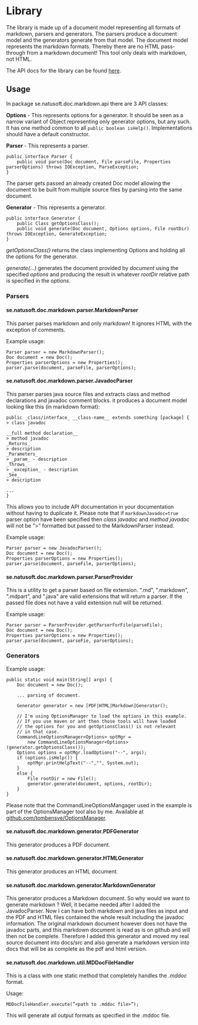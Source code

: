 # Library

The library is made up of a document model representing all formats of markdown, parsers and generators. The parsers produce a document model and the generators generate from that model. The document model represents the markdown formats. Thereby there are no HTML pass-through from a markdown document! This tool only deals with markdown, not HTML.

The API docs for the library can be found [here](http://apidoc.natusoft.se/MarkdownDoc).

## Usage

In package se.natusoft.doc.markdown.api there are 3 API classes:

__Options__ - This represents options for a generator. It should be seen as a narrow variant of Object
              representing only generator options, but any such. It has one method common to all
              `public boolean isHelp()`. Implementations should have a default constructor.
              
__Parser__ - This represents a parser.

    public interface Parser {
        public void parse(Doc document, File parseFile, Properties parserOptions) throws IOException, ParseException;
    }

The parser gets passed an already created Doc model allowing the document to be built from multiple
source files by parsing into the same document. 

__Generator__ - This represents a generator.

    public interface Generator {
        public Class getOptionsClass();
        public void generate(Doc document, Options options, File rootDir) throws IOException, GenerateException;
    }

_getOptionsClass()_ returns the class implementing Options and holding all the options for the generator.

_generate(...)_ generates the document provided by _document_ using the specified _options_ and producing
the result in whatever _rootDir_ relative path is specified in the _options_.

### Parsers

#### se.natusoft.doc.markdown.parser.MarkdownParser

This parser parses markdown and only markdown! It ignores HTML with the exception of comments. 

Example usage:

	Parser parser = new MarkdownParser();
	Doc document = new Doc();
	Properties parserOptions = new Properties();
	parser.parse(document, parseFile, parserOptions);
	
#### se.natusoft.doc.markdown.parser.JavadocParser

This parser parses java source files and extracts class and method declarations and javadoc comment blocks.
it produces a document model looking like this (in markdown format):

    public _class/interface_ __class-name__ extends something [package] {
    > class javadoc

    __full method declaration__
    > method javadoc
    _Returns_
    > description
    _Parameters_
    > _param_ - description
    _Throws_
    > _exception_ - description
    _See_
    > description

    ...
    }

This allows you to include API documentation in your documentation without having to duplicate it. Please note that if `markdownJavadoc=true` parser option have been specified then _class javadoc_ and _method javadoc_ will not be ”\>” formatted but passed to the MarkdownParser instead.

Example usage:

    Parser parser = new JavadocParser();
    Doc document = new Doc();
    Properties parserOptions = new Properties();
    parser.parse(document, parseFile, parserOptions);

#### se.natusoft.doc.markdown.parser.ParserProvider

This is a utility to get a parser based on file extension. ".md", ".markdown", ".mdpart", and ".java" are valid extensions
that will return a parser. If the passed file does not have a valid extension null will be returned.

Example usage:

    Parser parser = ParserProvider.getParserForFile(parseFile);
    Doc document = new Doc();
    Properties parserOptions = new Properties();
    parser.parse(document, parseFie, parserOptions);

### Generators

Example usage:

    public static void main(String[] args) {
    	Doc document = new Doc();

    	... parsing of document.

		Generator generator = new [PDF|HTML|Markdown]Generator();

		// I'm using OptionsManager to load the options in this example.
		// If you use maven or ant then those tools will have loaded
		// the options for you and getOptionsClass() is not relevant
		// in that case.
    	CommandLineOptionsManager<Options> optMgr =
        	new CommandLineOptionsManager<Options>(generator.getOptionsClass());
    	Options options = optMgr.loadOptions("--", args);
    	if (options.isHelp()) {
    		optMgr.printHelpText("--","", System.out);
    	}
    	else {
        	File rootDir = new File();
    		generator.generate(document, options, rootDir);
    	}
    }

Please note that the CommandLineOptionsMangager used in the example is part of the OptionsManager
tool also by me. Available at [github.com/tombensve/OptionsManager](https://github.com/tombensve/OptionsManager).

#### se.natusoft.doc.markdown.generator.PDFGenerator

This generator produces a PDF document.

#### se.natusoft.doc.markdown.generator.HTMLGenerator

This generator produces an HTML document.

#### se.natusoft.doc.markdown.generator.MarkdownGenerator

This generator produces a Markdown document. So why would we want to generate markdown ? Well, it became needed after I added the JavadocParser. Now I can have both markdown and java files as input and the PDF and HTML files contained the whole result including the javadoc information. The original markdown document however does not have the javadoc parts, and this markdown document is read as is on github and will then not be complete. Therefore I added this generator and moved my real source document into docs/src and also generate a markdown version into docs that will be as complete as the pdf and html version.

#### se.natusoft.doc.markdown.util.MDDocFileHandler

This is a class with one static method that completely handles the _.mddoc_ format.

Usage:

	MDDocFileHandler.execute(”<path to .mddoc file>”);
	
This will generate all output formats as specified in the .mddoc file.


